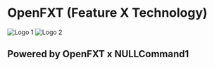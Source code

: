 # OpenFXT (Feature X Technology)

![Logo 1](https://openfxt.vercel.app/images/favicon.png)
![Logo 2](https://openfxt.vercel.app/images/brand.png)

## Powered by OpenFXT x NULLCommand1
